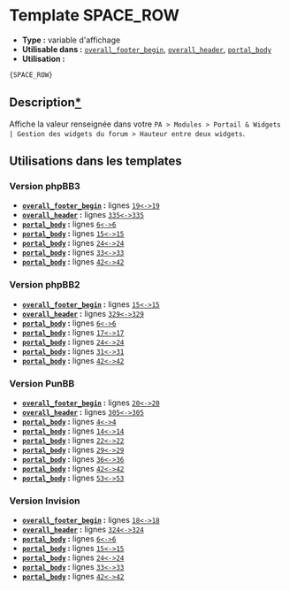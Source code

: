 # Template SPACE_ROW
* __Type :__ variable d'affichage
* __Utilisable dans :__ [`overall_footer_begin`](../tpl/overall_footer_begin.md#readme), [`overall_header`](../tpl/overall_header.md#readme), [`portal_body`](../tpl/portal_body.md#readme)
* __Utilisation :__

```html
{SPACE_ROW}
```

## Description[*](https://fa-tvars.appspot.com/var/SPACE_ROW)
Affiche la valeur renseignée dans votre `PA > Modules > Portail & Widgets | Gestion des widgets du forum > Hauteur entre deux widgets`.

## Utilisations dans les templates

### Version phpBB3
* __[`overall_footer_begin`](../tpl/overall_footer_begin.md#readme) :__ lignes [`19`](../src/prosilver/overall_footer_begin.tpl#L19)[`<->`](../src/prosilver/overall_footer_begin.tpl#L19-L19)[`19`](../src/prosilver/overall_footer_begin.tpl#L19)
* __[`overall_header`](../tpl/overall_header.md#readme) :__ lignes [`335`](../src/prosilver/overall_header.tpl#L335)[`<->`](../src/prosilver/overall_header.tpl#L335-L335)[`335`](../src/prosilver/overall_header.tpl#L335)
* __[`portal_body`](../tpl/portal_body.md#readme) :__ lignes [`6`](../src/prosilver/portal_body.tpl#L6)[`<->`](../src/prosilver/portal_body.tpl#L6-L6)[`6`](../src/prosilver/portal_body.tpl#L6)
* __[`portal_body`](../tpl/portal_body.md#readme) :__ lignes [`15`](../src/prosilver/portal_body.tpl#L15)[`<->`](../src/prosilver/portal_body.tpl#L15-L15)[`15`](../src/prosilver/portal_body.tpl#L15)
* __[`portal_body`](../tpl/portal_body.md#readme) :__ lignes [`24`](../src/prosilver/portal_body.tpl#L24)[`<->`](../src/prosilver/portal_body.tpl#L24-L24)[`24`](../src/prosilver/portal_body.tpl#L24)
* __[`portal_body`](../tpl/portal_body.md#readme) :__ lignes [`33`](../src/prosilver/portal_body.tpl#L33)[`<->`](../src/prosilver/portal_body.tpl#L33-L33)[`33`](../src/prosilver/portal_body.tpl#L33)
* __[`portal_body`](../tpl/portal_body.md#readme) :__ lignes [`42`](../src/prosilver/portal_body.tpl#L42)[`<->`](../src/prosilver/portal_body.tpl#L42-L42)[`42`](../src/prosilver/portal_body.tpl#L42)

### Version phpBB2
* __[`overall_footer_begin`](../tpl/overall_footer_begin.md#readme) :__ lignes [`15`](../src/subsilver/overall_footer_begin.tpl#L15)[`<->`](../src/subsilver/overall_footer_begin.tpl#L15-L15)[`15`](../src/subsilver/overall_footer_begin.tpl#L15)
* __[`overall_header`](../tpl/overall_header.md#readme) :__ lignes [`329`](../src/subsilver/overall_header.tpl#L329)[`<->`](../src/subsilver/overall_header.tpl#L329-L329)[`329`](../src/subsilver/overall_header.tpl#L329)
* __[`portal_body`](../tpl/portal_body.md#readme) :__ lignes [`6`](../src/subsilver/portal_body.tpl#L6)[`<->`](../src/subsilver/portal_body.tpl#L6-L6)[`6`](../src/subsilver/portal_body.tpl#L6)
* __[`portal_body`](../tpl/portal_body.md#readme) :__ lignes [`17`](../src/subsilver/portal_body.tpl#L17)[`<->`](../src/subsilver/portal_body.tpl#L17-L17)[`17`](../src/subsilver/portal_body.tpl#L17)
* __[`portal_body`](../tpl/portal_body.md#readme) :__ lignes [`24`](../src/subsilver/portal_body.tpl#L24)[`<->`](../src/subsilver/portal_body.tpl#L24-L24)[`24`](../src/subsilver/portal_body.tpl#L24)
* __[`portal_body`](../tpl/portal_body.md#readme) :__ lignes [`31`](../src/subsilver/portal_body.tpl#L31)[`<->`](../src/subsilver/portal_body.tpl#L31-L31)[`31`](../src/subsilver/portal_body.tpl#L31)
* __[`portal_body`](../tpl/portal_body.md#readme) :__ lignes [`42`](../src/subsilver/portal_body.tpl#L42)[`<->`](../src/subsilver/portal_body.tpl#L42-L42)[`42`](../src/subsilver/portal_body.tpl#L42)

### Version PunBB
* __[`overall_footer_begin`](../tpl/overall_footer_begin.md#readme) :__ lignes [`20`](../src/punbb/overall_footer_begin.tpl#L20)[`<->`](../src/punbb/overall_footer_begin.tpl#L20-L20)[`20`](../src/punbb/overall_footer_begin.tpl#L20)
* __[`overall_header`](../tpl/overall_header.md#readme) :__ lignes [`305`](../src/punbb/overall_header.tpl#L305)[`<->`](../src/punbb/overall_header.tpl#L305-L305)[`305`](../src/punbb/overall_header.tpl#L305)
* __[`portal_body`](../tpl/portal_body.md#readme) :__ lignes [`4`](../src/punbb/portal_body.tpl#L4)[`<->`](../src/punbb/portal_body.tpl#L4-L4)[`4`](../src/punbb/portal_body.tpl#L4)
* __[`portal_body`](../tpl/portal_body.md#readme) :__ lignes [`14`](../src/punbb/portal_body.tpl#L14)[`<->`](../src/punbb/portal_body.tpl#L14-L14)[`14`](../src/punbb/portal_body.tpl#L14)
* __[`portal_body`](../tpl/portal_body.md#readme) :__ lignes [`22`](../src/punbb/portal_body.tpl#L22)[`<->`](../src/punbb/portal_body.tpl#L22-L22)[`22`](../src/punbb/portal_body.tpl#L22)
* __[`portal_body`](../tpl/portal_body.md#readme) :__ lignes [`29`](../src/punbb/portal_body.tpl#L29)[`<->`](../src/punbb/portal_body.tpl#L29-L29)[`29`](../src/punbb/portal_body.tpl#L29)
* __[`portal_body`](../tpl/portal_body.md#readme) :__ lignes [`36`](../src/punbb/portal_body.tpl#L36)[`<->`](../src/punbb/portal_body.tpl#L36-L36)[`36`](../src/punbb/portal_body.tpl#L36)
* __[`portal_body`](../tpl/portal_body.md#readme) :__ lignes [`42`](../src/punbb/portal_body.tpl#L42)[`<->`](../src/punbb/portal_body.tpl#L42-L42)[`42`](../src/punbb/portal_body.tpl#L42)
* __[`portal_body`](../tpl/portal_body.md#readme) :__ lignes [`53`](../src/punbb/portal_body.tpl#L53)[`<->`](../src/punbb/portal_body.tpl#L53-L53)[`53`](../src/punbb/portal_body.tpl#L53)

### Version Invision
* __[`overall_footer_begin`](../tpl/overall_footer_begin.md#readme) :__ lignes [`18`](../src/invision/overall_footer_begin.tpl#L18)[`<->`](../src/invision/overall_footer_begin.tpl#L18-L18)[`18`](../src/invision/overall_footer_begin.tpl#L18)
* __[`overall_header`](../tpl/overall_header.md#readme) :__ lignes [`324`](../src/invision/overall_header.tpl#L324)[`<->`](../src/invision/overall_header.tpl#L324-L324)[`324`](../src/invision/overall_header.tpl#L324)
* __[`portal_body`](../tpl/portal_body.md#readme) :__ lignes [`6`](../src/invision/portal_body.tpl#L6)[`<->`](../src/invision/portal_body.tpl#L6-L6)[`6`](../src/invision/portal_body.tpl#L6)
* __[`portal_body`](../tpl/portal_body.md#readme) :__ lignes [`15`](../src/invision/portal_body.tpl#L15)[`<->`](../src/invision/portal_body.tpl#L15-L15)[`15`](../src/invision/portal_body.tpl#L15)
* __[`portal_body`](../tpl/portal_body.md#readme) :__ lignes [`24`](../src/invision/portal_body.tpl#L24)[`<->`](../src/invision/portal_body.tpl#L24-L24)[`24`](../src/invision/portal_body.tpl#L24)
* __[`portal_body`](../tpl/portal_body.md#readme) :__ lignes [`33`](../src/invision/portal_body.tpl#L33)[`<->`](../src/invision/portal_body.tpl#L33-L33)[`33`](../src/invision/portal_body.tpl#L33)
* __[`portal_body`](../tpl/portal_body.md#readme) :__ lignes [`42`](../src/invision/portal_body.tpl#L42)[`<->`](../src/invision/portal_body.tpl#L42-L42)[`42`](../src/invision/portal_body.tpl#L42)

